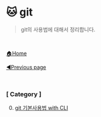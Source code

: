 # :cat: git

> git의 사용법에 대해서 정리합니다.

<br>

[🏠Home](https://github.com/batboy118/Study_Note)

[◀Previous page ](../README.md)

<br>

### [ Category ]

0. [git 기본사용법 with CLI](00.git_기본사용법_with_CLI.md)
